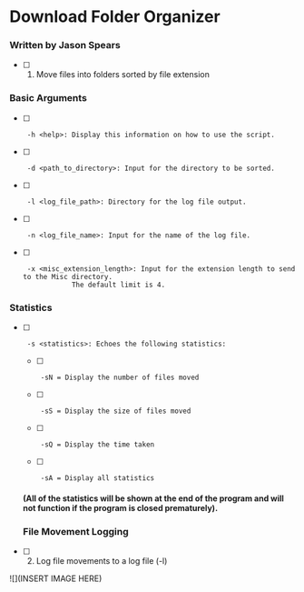 # Download Folder Organizer

### Written by Jason Spears

- [ ] 1.  Move files into folders sorted by file extension

### Basic Arguments

- [ ]      -h <help>: Display this information on how to use the script.
- [ ]      -d <path_to_directory>: Input for the directory to be sorted.
- [ ]      -l <log_file_path>: Directory for the log file output.
- [ ]      -n <log_file_name>: Input for the name of the log file.
- [ ]      -x <misc_extension_length>: Input for the extension length to send to the Misc directory.
                  The default limit is 4.

### Statistics

- [ ]      -s <statistics>: Echoes the following statistics:

    - [ ]      -sN = Display the number of files moved
    - [ ]      -sS = Display the size of files moved
    - [ ]      -sQ = Display the time taken
    - [ ]      -sA = Display all statistics

     #### (All of the statistics will be shown at the end of the program and will not function if the program is closed prematurely).

  ### File Movement Logging
  
 - [ ] 2.  Log file movements to a log file (-l)

![](INSERT IMAGE HERE)
